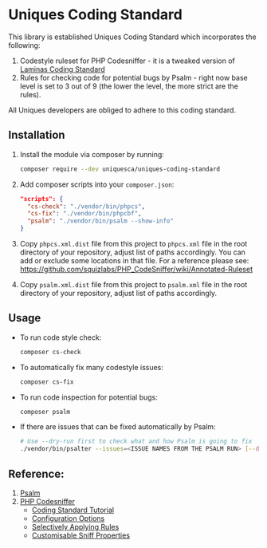 # Uniques Coding Standard

This library is established Uniques Coding Standard which incorporates the following:
1. Codestyle ruleset for PHP Codesniffer - it is a tweaked version of 
  [Laminas Coding Standard](https://github.com/laminas/laminas-coding-standard)
2. Rules for checking code for potential bugs by Psalm - right now base level is 
  set to 3 out of 9 (the lower the level, the more strict are the rules).

All Uniques developers are obliged to adhere to this coding standard.

## Installation

1. Install the module via composer by running:

   ```bash
   composer require --dev uniquesca/uniques-coding-standard
   ```

2. Add composer scripts into your `composer.json`:

   ```json
   "scripts": {
     "cs-check": "./vendor/bin/phpcs",
     "cs-fix": "./vendor/bin/phpcbf",
     "psalm": "./vendor/bin/psalm --show-info"
   }
   ```

3. Copy `phpcs.xml.dist` file from this project to `phpcs.xml` file in the root directory
   of your repository, adjust list of paths accordingly.
   You can add or exclude some locations in that file.
   For a reference please see: https://github.com/squizlabs/PHP_CodeSniffer/wiki/Annotated-Ruleset

4. Copy `psalm.xml.dist` file from this project to `psalm.xml` file in the root directory
   of your repository, adjust list of paths accordingly.

## Usage

- To run code style check:

  ```bash
  composer cs-check
  ```

- To automatically fix many codestyle issues:

  ```bash
  composer cs-fix
  ```

- To run code inspection for potential bugs:

  ```bash
  composer psalm
  ```
  
- If there are issues that can be fixed automatically by Psalm:

  ```bash
  # Use --dry-run first to check what and how Psalm is going to fix
  ./vendor/bin/psalter --issues=<ISSUE NAMES FROM THE PSALM RUN> [--dry-run]
  ```
  
## Reference:
1. [Psalm](https://psalm.dev)
2. [PHP Codesniffer](https://github.com/squizlabs/PHP_CodeSniffer/wiki)
   - [Coding Standard Tutorial](https://github.com/squizlabs/PHP_CodeSniffer/wiki/Coding-Standard-Tutorial)
   - [Configuration Options](https://github.com/squizlabs/PHP_CodeSniffer/wiki/Configuration-Options)
   - [Selectively Applying Rules](https://github.com/squizlabs/PHP_CodeSniffer/wiki/Annotated-Ruleset#selectively-applying-rules)
   - [Customisable Sniff Properties](https://github.com/squizlabs/PHP_CodeSniffer/wiki/Customisable-Sniff-Properties)
